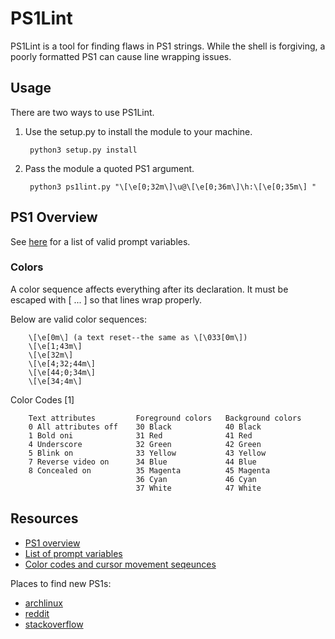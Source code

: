 # PS1Lint

PS1Lint is a tool for finding flaws in PS1 strings. While the shell is forgiving, a poorly formatted PS1 can cause line wrapping issues.

## Usage

There are two ways to use PS1Lint.

1. Use the setup.py to install the module to your machine.

        python3 setup.py install

2. Pass the module a quoted PS1 argument.

        python3 ps1lint.py "\[\e[0;32m\]\u@\[\e[0;36m\]\h:\[\e[0;35m\] "

## PS1 Overview 

See [here](http://www.gnu.org/software/bash/manual/html_node/Printing-a-Prompt.html) for a list of valid prompt variables.

### Colors

A color sequence affects everything after its declaration.
It must be escaped with \[ ... \] so that lines wrap properly.

Below are valid color sequences:

        \[\e[0m\] (a text reset--the same as \[\033[0m\])
        \[\e[1;43m\]
        \[\e[32m\]
        \[\e[4;32;44m\]
        \[\e[44;0;34m\]
        \[\e[34;4m\]

Color Codes [1]

        Text attributes         Foreground colors   Background colors
        0 All attributes off    30 Black            40 Black
        1 Bold oni              31 Red              41 Red
        4 Underscore            32 Green            42 Green
        5 Blink on              33 Yellow           43 Yellow
        7 Reverse video on      34 Blue             44 Blue
        8 Concealed on          35 Magenta          45 Magenta
                                36 Cyan             46 Cyan
                                37 White            47 White

## Resources 

* [PS1 overview](http://www.ibm.com/developerworks/linux/library/l-tip-prompt/)
* [List of prompt variables](http://www.gnu.org/software/bash/manual/html_node/Printing-a-Prompt.html)
* [Color codes and cursor movement seqeunces](http://ascii-table.com/ansi-escape-sequences.php)

Places to find new PS1s:
* [archlinux](https://bbs.archlinux.org/viewtopic.php?id=50885)
* [reddit](http://www.reddit.com/r/programming/comments/697cu/bash_users_what_do_you_have_for_your_ps1/)
* [stackoverflow](http://stackoverflow.com/questions/103857/what-is-your-favorite-bash-prompt)
